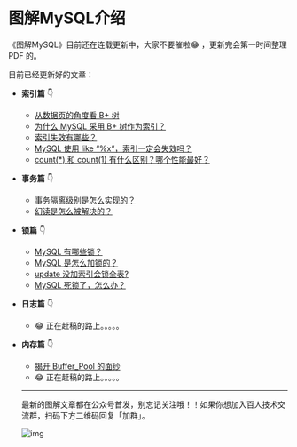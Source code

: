 # 图解MySQL介绍

《图解MySQL》目前还在连载更新中，大家不要催啦:joy: ，更新完会第一时间整理 PDF 的。

目前已经更新好的文章：

- **索引篇** :point_down:

  - [从数据页的角度看 B+ 树](/mysql/index/page.md)
  - [为什么 MySQL 采用 B+ 树作为索引？](/mysql/index/why_index_chose_bpuls_tree.md)
  - [索引失效有哪些？](/mysql/index/index_lose.md)
  - [MySQL 使用 like “%x“，索引一定会失效吗？](/mysql/index/index_issue.md)
  - [count(\*) 和 count(1) 有什么区别？哪个性能最好？](/mysql/index/count.md)

- **事务篇** :point_down:

  - [事务隔离级别是怎么实现的？](/mysql/transaction/mvcc.md) 	
  - [幻读是怎么被解决的？](/mysql/transaction/phantom.md) 	

- **锁篇** :point_down:

  - [MySQL 有哪些锁？](/mysql/lock/mysql_lock.md) 	
  - [MySQL 是怎么加锁的？](/mysql/lock/how_to_lock.md) 	
  - [update 没加索引会锁全表?](/mysql/lock/update_index.md) 	
  - [MySQL 死锁了，怎么办？](/mysql/lock/deadlock.md) 	

- **日志篇** :point_down:

  - :joy:  正在赶稿的路上。。。。。

- **内存篇** :point_down:

  - [揭开 Buffer_Pool 的面纱](/mysql/buffer_pool/buffer_pool.md) 	
  - :joy: 正在赶稿的路上。。。。。	

  ----

  最新的图解文章都在公众号首发，别忘记关注哦！！如果你想加入百人技术交流群，扫码下方二维码回复「加群」。

  ![img](https://cdn.jsdelivr.net/gh/xiaolincoder/ImageHost3@main/%E5%85%B6%E4%BB%96/%E5%85%AC%E4%BC%97%E5%8F%B7%E4%BB%8B%E7%BB%8D.png)
